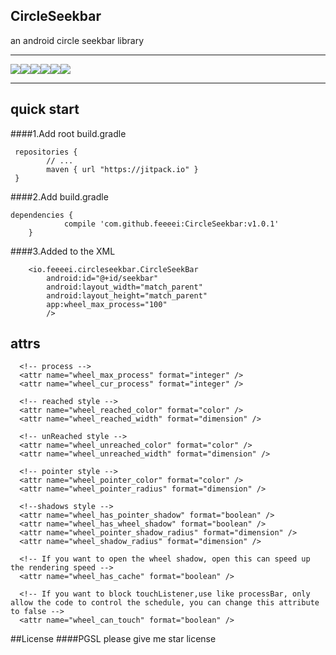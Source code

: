 ## CircleSeekbar
an android circle seekbar library

----
![](https://github.com/feeeei/CircleSeekbar/blob/master/gifs/style1.gif)![](https://github.com/feeeei/CircleSeekbar/blob/master/gifs/style2.gif)![](https://github.com/feeeei/CircleSeekbar/blob/master/gifs/withshadow.gif)![](https://github.com/feeeei/CircleSeekbar/blob/master/gifs/withtext.gif)![](https://github.com/feeeei/CircleSeekbar/blob/master/gifs/download.gif)![](https://github.com/feeeei/CircleSeekbar/blob/master/gifs/union.gif)

----

## quick start
####1.Add root build.gradle
```
 repositories {
        // ...
        maven { url "https://jitpack.io" }
 }
```
####2.Add build.gradle
```
dependencies {
	        compile 'com.github.feeeei:CircleSeekbar:v1.0.1'
	}
```
####3.Added to the XML
```
    <io.feeeei.circleseekbar.CircleSeekBar
        android:id="@+id/seekbar"
        android:layout_width="match_parent"
        android:layout_height="match_parent"
        app:wheel_max_process="100"
        />
```

## attrs
```
  <!-- process -->
  <attr name="wheel_max_process" format="integer" />
  <attr name="wheel_cur_process" format="integer" />
  
  <!-- reached style -->
  <attr name="wheel_reached_color" format="color" />
  <attr name="wheel_reached_width" format="dimension" />
  
  <!-- unReached style -->
  <attr name="wheel_unreached_color" format="color" />
  <attr name="wheel_unreached_width" format="dimension" />
  
  <!-- pointer style -->
  <attr name="wheel_pointer_color" format="color" />
  <attr name="wheel_pointer_radius" format="dimension" />
  
  <!--shadows style -->
  <attr name="wheel_has_pointer_shadow" format="boolean" />
  <attr name="wheel_has_wheel_shadow" format="boolean" />
  <attr name="wheel_pointer_shadow_radius" format="dimension" />
  <attr name="wheel_shadow_radius" format="dimension" />
  
  <!-- If you want to open the wheel shadow, open this can speed up the rendering speed -->
  <attr name="wheel_has_cache" format="boolean" />
  
  <!-- If you want to block touchListener,use like processBar, only allow the code to control the schedule, you can change this attribute to false -->
  <attr name="wheel_can_touch" format="boolean" />    
```

##License
####PGSL
  please give me star license

